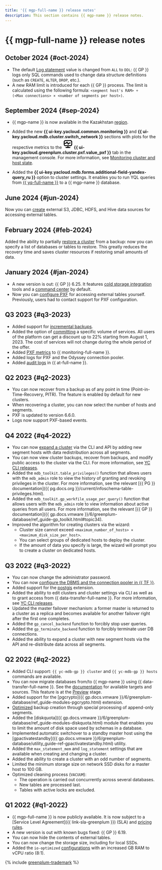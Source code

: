 ```yaml
---
title: '{{ mgp-full-name }} release notes'
description: This section contains {{ mgp-name }} release notes.
---
```


# {{ mgp-full-name }} release notes

## October 2024 {#oct-2024}

* The default [Log statement](concepts/settings-list.md#setting-log-statement) value is changed from `ALL` to `DDL`: {{ GP }} logs only SQL commands used to change data structure definitions (such as `CREATE`, `ALTER`, `DROP`, etc.).
* A new RAM limit is introduced for each {{ GP }} process. The limit is calculated using the following formula: `<segment host's RAM> ÷ (<Max connections> × <number of segments per host>)`.

## September 2024 {#sep-2024}

* {{ mgp-name }} is now available in the Kazakhstan [region](../overview/concepts/region.md).

* Added the new **{{ ui-key.yacloud.common.monitoring }}** and **{{ ui-key.yacloud.mdb.cluster.switch_network }}** sections with plots for the respective metrics to the ![monitoring.svg](../_assets/console-icons/display-pulse.svg) **{{ ui-key.yacloud.greenplum.cluster.pxf.value_pxf }}** tab in the management console. For more information, see [Monitoring cluster and host state](operations/monitoring.md).


* Added the **{{ ui-key.yacloud.mdb.forms.additional-field-yandex-query_ru }}** option to cluster settings. It enables you to run YQL queries from [{{ yq-full-name }}](../query/concepts/index.md) to a {{ mgp-name }} database.


## June 2024 {#jun-2024}

Now you can [create](operations/index.md#pxf) external S3, JDBC, HDFS, and Hive data sources for accessing external tables.

## February 2024 {#feb-2024}

Added the ability to partially [restore a cluster](./operations/cluster-backups.md#restore) from a backup: now you can specify a list of databases or tables to restore. This greatly reduces the recovery time and saves cluster resources if restoring small amounts of data.

## January 2024 {#jan-2024}

* A new version is out: {{ GP }} 6.25. It features [cold storage integration](tutorials/yezzey.md) tools and a [command center](./concepts/command-center.md) by default.
* Now you can [configure PXF](operations/pxf/settings.md) for accessing external tables yourself. Previously, users had to contact support for PXF configuration.

## Q3 2023 {#q3-2023}

* Added support for [incremental backups](concepts/backup.md).
* Added the option of [committing](../billing/concepts/cvos.md) a specific volume of services. All users of the platform can get a discount up to 22% starting from August 1, 2023. The cost of services will not change during the whole period of the offer.
* Added [PXF metrics](metrics.md#managed-greenplum-pxf-metrics) to {{ monitoring-full-name }}.
* Added logs for PXF and the Odyssey connection pooler.
* Added [audit logs](at-ref.md) in {{ at-full-name }}.

## Q2 2023 {#q2-2023}

* You can now recover from a backup as of any point in time (Point-in-Time-Recovery, PITR). The feature is enabled by default for new clusters.
* When recovering a cluster, you can now select the number of hosts and segments.
* PXF is updated to version 6.6.0.
* Logs now support PXF-based events.

## Q4 2022 {#q4-2022}

* You can now [expand a cluster](operations/hosts/cluster-expand.md) via the CLI and API by adding new segment hosts with data redistribution across all segments.
* You can now view cluster backups, recover from backups, and modify public access to the cluster via the CLI. For more information, see [YC CLI releases](../cli/release-notes.md#version0.100.0).
* Added the `mdb_toolkit.table_privileges()` function that allows users with the `mdb_admin` role to view the history of granting and revoking privileges in the cluster. For more information, see the relevant [{{ PG }} documentation]({{ pg.docs.org }}/current/infoschema-table-privileges.html).
* Added the `mdb_toolkit.gp_workfile_usage_per_query()` function that allows users with the `mdb_admin` role to view information about active queries from all users. For more information, see the relevant [{{ GP }} documentation]({{ gp.docs.vmware }}/6/greenplum-database/ref_guide-gp_toolkit.html#topic34).
* Improved the algorithm for creating clusters via the wizard:
    * Cluster size cannot exceed `<maximum_number_of_hosts> × <maximum_disk_size_per_host>`.
    * You can select groups of dedicated hosts to deploy the cluster.
    * If the amount of data you specify is large, the wizard will prompt you to create a cluster on dedicated hosts.

## Q3 2022 {#q3-2022}

* You can now change the administrator password.
* You can now [configure the DBMS and the connection pooler in {{ TF }}](https://github.com/yandex-cloud/terraform-provider-yandex/blob/master/CHANGELOG.md#0770-july-27-2022).
* Added support for the [postgis]({{gp.docs.vmware}}/5/greenplum-database/ref_guide-extensions-postGIS.html) extension.
* Added the ability to edit clusters and cluster settings via CLI as well as to grant access from {{ data-transfer-full-name }}. For more information, see [YC CLI releases](../cli/release-notes.md#version0.94.0).
* Updated the master failover mechanism: a former master is returned to a cluster as a replica and becomes available for another failover right after the first one completes.
* Added the `gp_cancel_backend` function to forcibly stop user queries.
* Added the `gp_terminate_backend` function to forcibly terminate user DB connections.
* Added the ability to expand a cluster with new segment hosts via the API and re-distribute data across all segments.

## Q2 2022 {#q2-2022}

* Added CLI support: `{{ yc-mdb-gp }} cluster` and `{{ yc-mdb-gp }} hosts` commands are available.
* You can now migrate databases from/to {{ mgp-name }} using {{ data-transfer-full-name }}. See the [documentation](../data-transfer/concepts/index.md#connectivity-matrix) for available targets and sources. This feature is at the [Preview](../overview/concepts/launch-stages.md) stage.
* Added support for the [pgcrypto]({{ gp.docs.vmware }}/6/greenplum-database/ref_guide-modules-pgcrypto.html) extension.
* [Optimized](https://github.com/wal-g/wal-g/pull/1257) backup creation through special processing of append-only segments.
* Added the [diskquota]({{ gp.docs.vmware }}/6/greenplum-database/ref_guide-modules-diskquota.html) module that enables you to limit the amount of disk space used by schemas in a database.
* Implemented automatic switchover to a standby master host using the [gpactivatestandby]({{ gp.docs.vmware }}/6/greenplum-database/utility_guide-ref-gpactivatestandby.html) utility.
* Added the `max_statement_mem` and `log_statement` settings that are available when creating and changing a cluster.
* Added the ability to create a cluster with an odd number of segments.
* Limited the minimum storage size on network SSD disks for a master host to 100 GB.
* Optimized cleaning process (`VACUUM`):
  * The operation is carried out concurrently across several databases.
  * New tables are processed last.
  * Tables with active locks are excluded.

## Q1 2022 {#q1-2022}

* {{ mgp-full-name }} is now publicly available. It is now subject to a [Service Level Agreement]({{ link-sla-greenplum }}) (SLA) and [pricing rules](pricing/index.md).
* A new version is out with known bugs fixed: {{ GP }} 6.19.
* You can now hide the contents of external tables.
* You can now change the storage size, including for local SSDs.
* Added the `io-optimized` [configurations](concepts/instance-types.md) with an increased GB RAM to vCPU ratio (8:1).

{% include [greenplum-trademark](../_includes/mdb/mgp/trademark.md) %}
